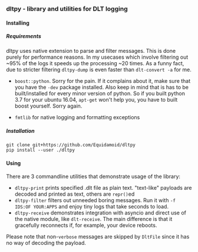### dltpy - library and utilities for DLT logging

#### Installing
##### Requirements
dltpy uses native extension to parse and filter messages. This is done purely for performance reasons.
In my usecases which involve filtering out ~95% of the logs it speeds up the processing ~20 times.
As a funny fact, due to stricter filtering `dltpy-dump` is even faster than `dlt-convert -a` for me.

 - `boost::python`. Sorry for the pain. If it complains about it, make sure that you have the `-dev`
 package installed. Also keep in mind that is has to be built/installed for every minor version of python. So if you
 built python 3.7 for your ubuntu 16.04, `apt-get` won't help you, you have to built boost yourself. Sorry again.

 - `fmtlib` for native logging and formatting exceptions

##### Installation
```
git clone git+https://github.com/Equidamoid/dltpy
pip install --user ./dltpy
```

#### Using

There are 3 commandline utilities that demonstrate usage of the library:
 - `dltpy-print` prints specified .dlt file as plain text. "text-like" payloads are decoded and printed as text, others are `repr()`ed
 - `dltpy-filter` filters out unneeded boring messages. Run it with `-f IDS:OF YOUR:APPS` and enjoy tiny logs that take seconds to load.
 - `dltpy-receive` demonstrates integration with asyncio and direct use of the native module, like `dlt-receive`. The main difference is that it gracefully reconnects if, for example, your device reboots.

Please note that non-`verbose` messages are skipped by `DltFile` since it has no way of decoding the payload.
